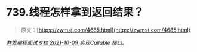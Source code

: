 <!--yml
category: 未分类
date: 0001-01-01 00:00:00
--->

# 739.线程怎样拿到返回结果？

> 原文：[https://zwmst.com/4685.html](https://zwmst.com/4685.html)

   [ *并发编程面试专栏* ](https://zwmst.com/%e5%b9%b6%e5%8f%91%e7%bc%96%e7%a8%8b%e9%9d%a2%e8%af%95%e4%b8%93%e6%a0%8f)*[ <time datetime="2021-10-10T01:13:26+08:00"> 2021-10-09 </time> ](https://zwmst.com/4685.html)  实现Callable 接口。*